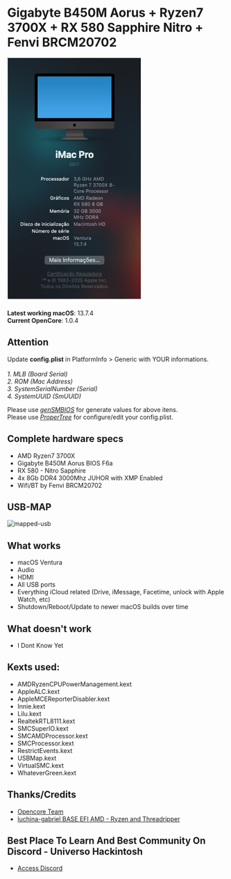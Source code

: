 # Gigabyte B450M Aorus + Ryzen7 3700X + RX 580 Sapphire Nitro + Fenvi BRCM20702

![about-12 3 1](https://raw.githubusercontent.com/nilsen-daniel/EFI-Desktop-B450-AORUSM-AMD-Ryzen7-3700X-RX580/refs/heads/main/Images/Ryzentosh.png)

**Latest working macOS**: 13.7.4
<br>
**Current OpenCore**: 1.0.4

## Attention 
Update **config.plist** in PlatformInfo > Generic with YOUR informations.
<br><br>
*1. MLB (Board Serial)
<br>
2. ROM (Mac Address)
<br>
3. SystemSerialNumber (Serial)
<br>
4. SystemUUID (SmUUID)*

Please use [*genSMBIOS*](https://github.com/corpnewt/GenSMBIOS/archive/refs/heads/master.zip) for generate values for above itens.
<br>
Please use [*ProperTree*](https://github.com/corpnewt/ProperTree/archive/refs/heads/master.zip) for configure/edit your config.plist.

## Complete hardware specs
- AMD Ryzen7 3700X
- Gigabyte B450M Aorus BIOS F6a
- RX 580 - Nitro Sapphire
- 4x 8Gb DDR4 3000Mhz JUHOR with XMP Enabled
- Wifi/BT by Fenvi BRCM20702

## USB-MAP
![mapped-usb](.png)

## What works
- macOS Ventura
- Audio
- HDMI
- All USB ports
- Everything iCloud related (Drive, iMessage, Facetime, unlock with Apple Watch, etc)
- Shutdown/Reboot/Update to newer macOS builds over time

## What doesn't work
- I Dont Know Yet

## Kexts used:
- AMDRyzenCPUPowerManagement.kext
- AppleALC.kext
- AppleMCEReporterDisabler.kext
- Innie.kext
- Lilu.kext
- RealtekRTL8111.kext
- SMCSuperIO.kext
- SMCAMDProcessor.kext
- SMCProcessor.kext
- RestrictEvents.kext
- USBMap.kext
- VirtualSMC.kext
- WhateverGreen.kext

## Thanks/Credits
- [Opencore Team](https://dortania.github.io/getting-started/)
- [luchina-gabriel BASE EFI AMD - Ryzen and Threadripper](https://github.com/luchina-gabriel/BASE-EFI-AMD-RYZEN-THREADRIPPER-PUBLIC)

## Best Place To Learn And Best Community On Discord - Universo Hackintosh
- [Access Discord](https://discord.universohackintosh.com.br)
